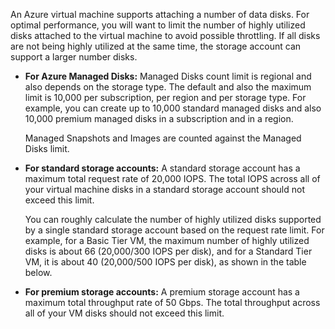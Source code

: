 An Azure virtual machine supports attaching a number of data disks. For optimal performance, you will want to limit the number of highly utilized disks attached to the virtual machine to avoid possible throttling. If all disks are not being highly utilized at the same time, the storage account can support a larger number disks.

- **For Azure Managed Disks:** Managed Disks count limit is regional and also depends on the storage type. The default and also the maximum limit is 10,000 per subscription, per region and per storage type. For example, you can create up to 10,000 standard managed disks and also 10,000 premium managed disks in a subscription and in a region. 

    Managed Snapshots and Images are counted against the Managed Disks limit.

- **For standard storage accounts:** A standard storage account has a maximum total request rate of 20,000 IOPS. The total IOPS across all of your virtual machine disks in a standard storage account should not exceed this limit.
  
    You can roughly calculate the number of highly utilized disks supported by a single standard storage account based on the request rate limit. For example, for a Basic Tier VM, the maximum number of highly utilized disks is about 66 (20,000/300 IOPS per disk), and for a Standard Tier VM, it is about 40 (20,000/500 IOPS per disk), as shown in the table below. 
- **For premium storage accounts:** A premium storage account has a maximum total throughput rate of 50 Gbps. The total throughput across all of your VM disks should not exceed this limit.


